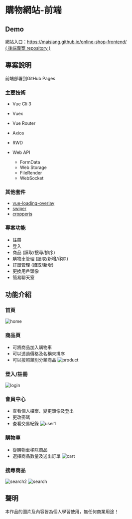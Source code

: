 # 購物網站-前端

## Demo
網站入口：https://maisiang.github.io/online-shop-frontend/  
[( 後端專案 repository )](https://github.com/Maisiang/online-shop-backend)

## 專案說明
前端部署到GitHub Pages
### 主要技術
- Vue Cli 3
- Vuex
- Vue Router
- Axios
- RWD

- Web API
    - FormData
    - Web Storage
    - FileRender
    - WebSocket

### 其他套件
- [vue-loading-overlay](https://github.com/ankurk91/vue-loading-overlay)
- [swiper](https://swiperjs.com/vue)
- [cropperjs](https://github.com/fengyuanchen/cropperjs)

### 專案功能
- 註冊
- 登入
- 商品 (讀取/搜尋/排序)
- 購物車管理 (讀取/新增/移除)
- 訂單管理 (讀取/新增)
- 更換用戶頭像
- 簡易聊天室

## 功能介紹
### 首頁
![home](https://user-images.githubusercontent.com/86739086/218415266-f0c3bbb8-f47d-4870-9824-2c8594452858.jpg)

### 商品頁
- 可將商品加入購物車
- 可以透過價格及名稱來排序
- 可以按照類別分類商品
![product](https://user-images.githubusercontent.com/86739086/218416273-1483d25d-19f0-45c7-ad0b-e522824e3215.jpg)

### 登入/註冊
![login](https://user-images.githubusercontent.com/86739086/218416360-84b907f5-8b5a-43c0-a2a8-1afb57fa64b6.jpg)

### 會員中心
- 查看個人檔案、變更頭像及登出
- 更改密碼
- 查看交易紀錄
![user1](https://user-images.githubusercontent.com/86739086/218416680-442cce1e-8a6a-4a84-8473-18516cd8ebcd.jpg)

### 購物車
- 從購物車移除商品
- 選擇商品數量及送出訂單
![cart](https://user-images.githubusercontent.com/86739086/218416875-42170828-436a-46b4-8106-02161408a856.jpg)

### 搜尋商品
![search2](https://user-images.githubusercontent.com/86739086/218416962-b7a78c7b-3039-40b0-825e-c5400bd88403.jpg)
![search](https://user-images.githubusercontent.com/86739086/218416948-eb928ec5-7066-4424-a4ae-78d76da0e1cc.jpg)


## 聲明
本作品的圖片及內容皆為個人學習使用，無任何商業用途！

